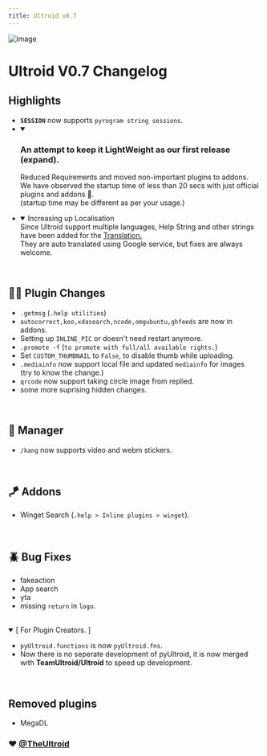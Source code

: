 ```yaml
---
title: Ultroid v0.7
---
```


![image](/img/0.7.png)

# Ultroid V0.7 Changelog


## Highlights

<ul style={{ listStyleType: "🌟 " }}>
    <li>
    <b><code>SESSION</code></b> now supports <code>pyrogram string sessions</code>.
    </li>
    <li>
        <details open>
            <summary style={{ listStyleType: "none" }}>
                <h3>An attempt to keep it <b>LightWeight</b> as our first release (expand).</h3>
            </summary>
            <p>Reduced Requirements and moved non-important plugins to addons.
                <br />
                We have observed the startup time of less than 20 secs with just official plugins and addons 🎉. <br />
                    (startup time may be different as per your usage.)
            </p>
        </details>
    </li>
    <li>
        <details open>
            <summary style={{ listStyleType: "none" }}>Increasing up Localisation
            </summary>
            Since Ultroid support multiple languages, Help String and other strings have been added for the <a href="https://github.com/TeamUltroid/Ultroid/tree/main/strings/strings">Translation.</a>
            <br />
            They are auto translated using Google service, but fixes are always welcome.
        </details>
        </li>

</ul>
<br />

## 🧑‍💻 Plugin Changes
- `.getmsg` (`.help utilities`)
- `autocorrect,koo,xdasearch,ncode,omgubuntu,ghfeeds` are now in addons.
- Setting up `INLINE_PIC` or doesn't need restart anymore.
- `.promote -f` (`to promote with full/all available rights.`)
- Set `CUSTOM_THUMBNAIL` to `False`, to disable thumb while uploading.
- `.mediainfo` now support local file and updated `mediainfo` for images  
(try to know the change.)
- `qrcode` now support taking circle image from replied.
- some more suprising hidden changes.
<br />

## 👮 Manager
- `/kang` now supports video and webm stickers.

<br />

## 🪁 Addons
- Winget Search (`.help > Inline plugins > winget`).

<br />

## 🪲 Bug Fixes
- fakeaction
- App search
- yta
- missing `return` in `logo`.

<br />
<details open><summary>[ For Plugin Creators. ]</summary>
<ul>
<li><code>pyUltroid.functions</code> is now <code>pyUltroid.fns</code>.</li>
<li>Now there is no seperate development of pyUltroid, it is now merged with <b>TeamUltroid/Ultroid</b> to speed up development.</li>
</ul>
</details>
<br />

## Removed plugins
<ul style={{ listStyleType: "✖️ " }}>
<li>MegaDL</li>
</ul>


### ❤️ [@TheUltroid](https://t.me/TheUltroid)